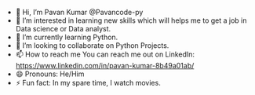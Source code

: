 - 👋 Hi, I’m Pavan Kumar @Pavancode-py
- 👀 I’m interested in learning new skills which will helps me to get a job in Data science or Data analyst.
- 🌱 I’m currently learning Python.
- 💞️ I’m looking to collaborate on Python Projects.
- 📫 How to reach me You can reach me out on LinkedIn: https://www.linkedin.com/in/pavan-kumar-8b49a01ab/
- 😄 Pronouns: He/Him
- ⚡ Fun fact: In my spare time, I watch movies.

<!---
Pavancode-py/Pavancode-py is a ✨ special ✨ repository because its `README.md` (this file) appears on your GitHub profile.
You can click the Preview link to take a look at your changes.
--->
